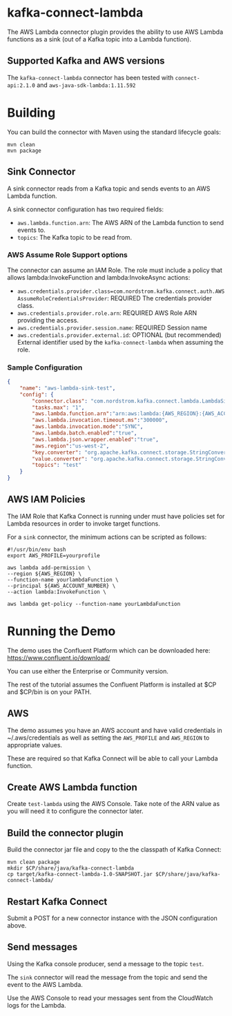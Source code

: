 # kafka-connect-lambda
The AWS Lambda connector plugin provides the ability to use AWS Lambda functions as a sink (out of a Kafka topic into a Lambda function).

## Supported Kafka and AWS versions
The `kafka-connect-lambda` connector has been tested with `connect-api:2.1.0` and `aws-java-sdk-lambda:1.11.592`

# Building
You can build the connector with Maven using the standard lifecycle goals:
```
mvn clean
mvn package
```

## Sink Connector

A sink connector reads from a Kafka topic and sends events to an AWS Lambda function.

A sink connector configuration has two required fields:
 * `aws.lambda.function.arn`: The AWS ARN of the Lambda function to send events to.
 * `topics`: The Kafka topic to be read from.
 
### AWS Assume Role Support options
 The connector can assume an IAM Role. The role must include a policy that allows lambda:InvokeFunction and lambda:InvokeAsync actions:
 * `aws.credentials.provider.class=com.nordstrom.kafka.connect.auth.AWSAssumeRoleCredentialsProvider`: REQUIRED The credentials provider class.
 * `aws.credentials.provider.role.arn`: REQUIRED AWS Role ARN providing the access.
 * `aws.credentials.provider.session.name`: REQUIRED Session name
 * `aws.credentials.provider.external.id`: OPTIONAL (but recommended) External identifier used by the `kafka-connect-lambda` when assuming the role.

### Sample Configuration
```json
{
    "name": "aws-lambda-sink-test",
    "config": {
        "connector.class": "com.nordstrom.kafka.connect.lambda.LambdaSinkConnector",
        "tasks.max": "1",
        "aws.lambda.function.arn":"arn:aws:lambda:{AWS_REGION}:{AWS_ACCOUNT_NUMBER}:function:test-lambda",
        "aws.lambda.invocation.timeout.ms":"300000",
        "aws.lambda.invocation.mode":"SYNC",
        "aws.lambda.batch.enabled":"true",
        "aws.lambda.json.wrapper.enabled":"true",
        "aws.region":"us-west-2",
        "key.converter": "org.apache.kafka.connect.storage.StringConverter",
        "value.converter": "org.apache.kafka.connect.storage.StringConverter",
        "topics": "test"
    }
}
```

## AWS IAM Policies

The IAM Role that Kafka Connect is running under must have policies set for Lambda resources in order
to invoke target functions.

For a `sink` connector, the minimum actions can be scripted as follows:

```
#!/usr/bin/env bash
export AWS_PROFILE=yourprofile

aws lambda add-permission \
--region ${AWS_REGION} \
--function-name yourlambdaFunction \
--principal ${AWS_ACCOUNT_NUMBER} \
--action lambda:InvokeFunction \

aws lambda get-policy --function-name yourLambdaFunction
```

# Running the Demo

The demo uses the Confluent Platform which can be downloaded here: https://www.confluent.io/download/

You can use either the Enterprise or Community version.

The rest of the tutorial assumes the Confluent Platform is installed at $CP and $CP/bin is on your PATH.

## AWS

The demo assumes you have an AWS account and have valid credentials in ~/.aws/credentials as well as
setting the `AWS_PROFILE` and `AWS_REGION` to appropriate values.

These are required so that Kafka Connect will be able to call your Lambda function.

## Create AWS Lambda function

Create `test-lambda` using the AWS Console.  Take note of the ARN value as you will need it to configure the connector later.

## Build the connector plugin

Build the connector jar file and copy to the the classpath of Kafka Connect:

```shell
mvn clean package
mkdir $CP/share/java/kafka-connect-lambda
cp target/kafka-connect-lambda-1.0-SNAPSHOT.jar $CP/share/java/kafka-connect-lambda/
```

## Restart Kafka Connect

Submit a POST for a new connector instance with the JSON configuration above.

## Send messages

Using the Kafka console producer, send a message to the topic `test`.

The `sink` connector will read the message from the topic and send the event to the AWS Lambda.

Use the AWS Console to read your messages sent from the CloudWatch logs for the Lambda.

